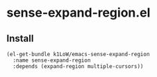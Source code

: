 # sense-expand-region.el

## Install

```elisp
(el-get-bundle k1LoW/emacs-sense-expand-region
  :name sense-expand-region
  :depends (expand-region multiple-cursors))
```